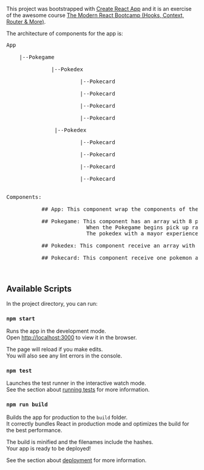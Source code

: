 This project was bootstrapped with [Create React App](https://github.com/facebook/create-react-app) and it is an exercise of the awesome course [The Modern React Bootcamp (Hooks, Context, Router & More)](https://www.udemy.com/modern-react-bootcamp/).

The architecture of components for the app is:
<pre>
App <br />
    |--Pokegame <br />
              |--Pokedex <br />
                       |--Pokecard <br />
                       |--Pokecard <br />
                       |--Pokecard <br />
                       |--Pokecard <br />
               |--Pokedex <br />
                       |--Pokecard <br />
                       |--Pokecard <br />
                       |--Pokecard <br />
                       |--Pokecard <br />
                       
Components:<br />
           ## App: This component wrap the components of the app.<br />
           ## Pokegame: This component has an array with 8 pokemons, Each pokemon have a name, a pic, a speciality and experience. 
                         When the Pokegame begins pick up randomly 4 pokemons for each pokedex and add the experiences of the 4 pokemon.
                         The pokedex with a mayor experience is the winner. Lastly Pokegame assign the status (Winner or Looser) and the total experience for every pokedex.<br />
           ## Pokedex: This component receive an array with 4 pokemons, the estatus (Winner or Looser) and the total experience of the 4 pokemons. For every pokemon the component render a pokecard.<br />
           ## Pokecard: This component receive one pokemon and shows the data (name, pic, speciality and the experience).<br />
                   
</pre>
## Available Scripts

In the project directory, you can run:

### `npm start`

Runs the app in the development mode.<br>
Open [http://localhost:3000](http://localhost:3000) to view it in the browser.

The page will reload if you make edits.<br>
You will also see any lint errors in the console.

### `npm test`

Launches the test runner in the interactive watch mode.<br>
See the section about [running tests](https://facebook.github.io/create-react-app/docs/running-tests) for more information.

### `npm run build`

Builds the app for production to the `build` folder.<br>
It correctly bundles React in production mode and optimizes the build for the best performance.

The build is minified and the filenames include the hashes.<br>
Your app is ready to be deployed!

See the section about [deployment](https://facebook.github.io/create-react-app/docs/deployment) for more information.

